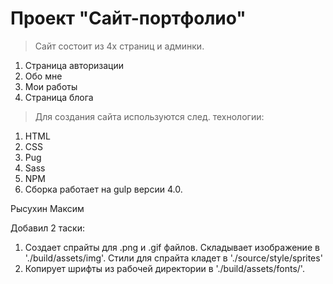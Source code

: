 # Проект "Сайт-портфолио"

> Сайт состоит из 4х страниц и админки.
 1. Страница авторизации
 2. Обо мне
 3. Мои работы
 4. Страница блога
 
> Для создания сайта используются след. технологии:
 1. HTML
 2. CSS
 3. Pug
 4. Sass
 5. NPM
 6. Сборка работает на gulp версии 4.0.

Рысухин Максим

Добавил 2 таски:
1. Создает спрайты для .png и .gif файлов. Складывает изображение в './build/assets/img'.
 Стили для спрайта кладет в './source/style/sprites'
2. Копирует шрифты из рабочей директории в './build/assets/fonts/'. 
